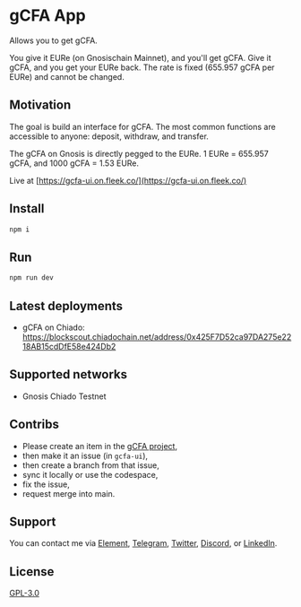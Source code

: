 # gCFA App

Allows you to get gCFA.

You give it EURe (on Gnosischain Mainnet), and you'll get gCFA. Give it gCFA, and you get your EURe back. The rate is fixed (655.957 gCFA per EURe) and cannot be changed.

## Motivation

The goal is build an interface for gCFA. The most common functions are accessible to anyone: deposit, withdraw, and transfer.

The gCFA on Gnosis is directly pegged to the EURe. 1 EURe = 655.957 gCFA, and 1000 gCFA = 1.53 EURe.

Live at [https://gcfa-ui.on.fleek.co/](https://gcfa-ui.on.fleek.co/)

## Install

```sh
npm i
```

## Run

```sh
npm run dev
```

## Latest deployments

- gCFA on Chiado: https://blockscout.chiadochain.net/address/0x425F7D52ca97DA275e2218AB15cdDfE58e424Db2

## Supported networks

- Gnosis Chiado Testnet

## Contribs

- Please create an item in the [gCFA project](https://github.com/orgs/w3hc/projects/5/views/2),
- then make it an issue (in `gcfa-ui`),
- then create a branch from that issue,
- sync it locally or use the codespace,
- fix the issue,
- request merge into main.

## Support

You can contact me via [Element](https://matrix.to/#/@julienbrg:matrix.org), [Telegram](https://t.me/julienbrg), [Twitter](https://twitter.com/julienbrg), [Discord](https://discord.gg/bHKJV3NWUQ), or [LinkedIn](https://www.linkedin.com/in/julienberanger/).

## License

[GPL-3.0](https://github.com/w3hc/w3hc-web/blob/main/LICENSE)
